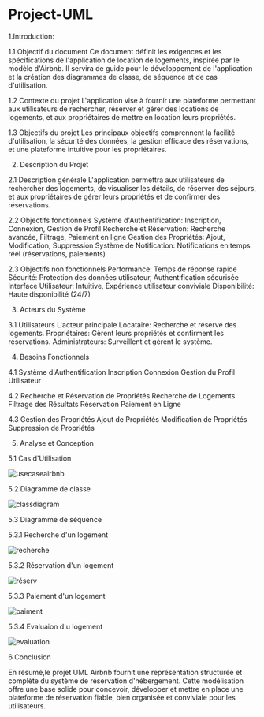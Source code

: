 # Project-UML
1.Introduction:


1.1 Objectif du document
Ce document définit les exigences et les spécifications de l'application de location de logements, inspirée par le modèle d'Airbnb. Il servira de guide pour le développement de l'application et la création des diagrammes de classe, de séquence et de cas d'utilisation.

1.2 Contexte du projet
L'application vise à fournir une plateforme permettant aux utilisateurs de rechercher, réserver et gérer des locations de logements, et aux propriétaires de mettre en location leurs propriétés.

1.3 Objectifs du projet
Les principaux objectifs comprennent la facilité d'utilisation, la sécurité des données, la gestion efficace des réservations, et une plateforme intuitive pour les propriétaires.

2. Description du Projet

2.1 Description générale
L'application permettra aux utilisateurs de rechercher des logements, de visualiser les détails, de réserver des séjours, et aux propriétaires de gérer leurs propriétés et de confirmer des réservations.

2.2 Objectifs fonctionnels
Système d'Authentification: Inscription, Connexion, Gestion de Profil
Recherche et Réservation: Recherche avancée, Filtrage, Paiement en ligne
Gestion des Propriétés: Ajout, Modification, Suppression
Système de Notification: Notifications en temps réel (réservations, paiements)

2.3 Objectifs non fonctionnels
Performance: Temps de réponse rapide
Sécurité: Protection des données utilisateur, Authentification sécurisée
Interface Utilisateur: Intuitive, Expérience utilisateur conviviale
Disponibilité: Haute disponibilité (24/7)

3. Acteurs du Système

3.1 Utilisateurs
L'acteur principale Locataire: Recherche et réserve des logements.
Propriétaires: Gèrent leurs propriétés et confirment les réservations.
Administrateurs: Surveillent et gèrent le système.

4. Besoins Fonctionnels

4.1 Système d'Authentification
Inscription
Connexion
Gestion du Profil Utilisateur

4.2 Recherche et Réservation de Propriétés
Recherche de Logements
Filtrage des Résultats
Réservation
Paiement en Ligne

4.3 Gestion des Propriétés
Ajout de Propriétés
Modification de Propriétés
Suppression de Propriétés

5. Analyse et Conception 

5.1 Cas d'Utilisation 

![usecaseairbnb](https://github.com/AsmaaElb/Project-UML/assets/95230194/6130abad-a38b-42de-8bd3-fdc6dc8c1606)

5.2 Diagramme de classe

![classdiagram](https://github.com/AsmaaElb/Project-UML/assets/95230194/606053d1-bbb9-4573-9ab1-f5a77bcefc4c)

5.3 Diagramme de séquence

 5.3.1 Recherche d'un logement 
 
 ![recherche](https://github.com/AsmaaElb/Project-UML/assets/95230194/f69c6747-1e04-4692-8824-e5ebc193f65c)

 5.3.2 Réservation d'un logement 
 
 ![réserv](https://github.com/AsmaaElb/Project-UML/assets/95230194/af52d185-e2cf-42df-b3ff-cc0cb3c4fcd9)
 
 5.3.3 Paiement d'un logement
 
 ![paiment](https://github.com/AsmaaElb/Project-UML/assets/95230194/38c0c4a2-d549-4498-9a59-6d7a1a2ffa3c)

 5.3.4 Evaluaion d'u logement 
 
 ![evaluation](https://github.com/AsmaaElb/Project-UML/assets/95230194/55126af3-a976-4cb2-95ce-fed7073510b7)

 
6 Conclusion 

En résumé,le projet UML Airbnb fournit une représentation structurée et complète du système de réservation d'hébergement. Cette modélisation offre une base solide pour concevoir, développer et mettre en place une plateforme de réservation fiable, bien organisée et conviviale pour les utilisateurs.




